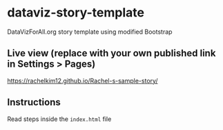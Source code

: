 # dataviz-story-template
DataVizForAll.org story template using modified Bootstrap

## Live view (replace with your own published link in Settings > Pages)
https://rachelkim12.github.io/Rachel-s-sample-story/

## Instructions
Read steps inside the `index.html` file
